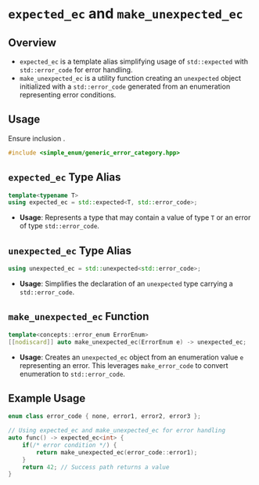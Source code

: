 # `expected_ec` and `make_unexpected_ec`

## Overview

 - `expected_ec` is a template alias simplifying usage of `std::expected` with `std::error_code` for error handling.
 - `make_unexpected_ec` is a utility function creating an `unexpected` object initialized with a `std::error_code` generated from an enumeration representing error conditions.

## Usage

Ensure inclusion .
```cpp
#include <simple_enum/generic_error_category.hpp>
```

## `expected_ec` Type Alias

```cpp
template<typename T>
using expected_ec = std::expected<T, std::error_code>;
```

- **Usage**: Represents a type that may contain a value of type `T` or an error of type `std::error_code`.

## `unexpected_ec` Type Alias

```cpp
using unexpected_ec = std::unexpected<std::error_code>;
```

- **Usage**: Simplifies the declaration of an `unexpected` type carrying a `std::error_code`.

## `make_unexpected_ec` Function

```cpp
template<concepts::error_enum ErrorEnum>
[[nodiscard]] auto make_unexpected_ec(ErrorEnum e) -> unexpected_ec;
```

- **Usage**: Creates an `unexpected_ec` object from an enumeration value `e` representing an error. This leverages `make_error_code` to convert enumeration to `std::error_code`.

## Example Usage

```cpp
enum class error_code { none, error1, error2, error3 };

// Using expected_ec and make_unexpected_ec for error handling
auto func() -> expected_ec<int> {
    if(/* error condition */) {
        return make_unexpected_ec(error_code::error1);
    }
    return 42; // Success path returns a value
}
```

